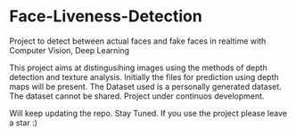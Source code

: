 # Face-Liveness-Detection
Project to detect between actual faces and fake faces in realtime with Computer Vision, Deep Learning

This project aims at distingusihing images using the methods of depth detection and texture analysis.
Initially the files for prediction using depth maps will be present.
The Dataset used is a personally generated dataset. The dataset cannot be shared.
Project under continuos development.

Will keep updating the repo.
Stay Tuned.
If you use the project please leave a star :)